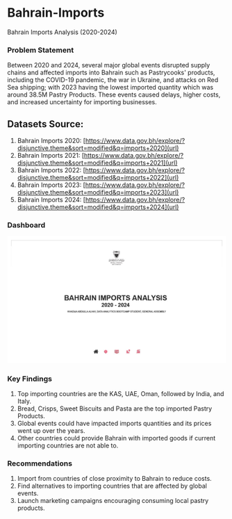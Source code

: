 # Bahrain-Imports
Bahrain Imports Analysis (2020-2024)

### Problem Statement
Between 2020 and 2024, several major global events disrupted supply chains and affected imports into Bahrain such as Pastrycooks' products, including the COVID-19 pandemic, the war in Ukraine, and attacks on Red Sea shipping; with 2023 having the lowest imported quantity which was around 38.5M Pastry Products. These events caused delays, higher costs, and increased uncertainty for importing businesses. 

## Datasets Source:
1. Bahrain Imports 2020: [https://www.data.gov.bh/explore/?disjunctive.theme&sort=modified&q=imports+2020](url)
2. Bahrain Imports 2021: [https://www.data.gov.bh/explore/?disjunctive.theme&sort=modified&q=imports+2021](url)
3. Bahrain Imports 2022: [https://www.data.gov.bh/explore/?disjunctive.theme&sort=modified&q=imports+2022](url)
4. Bahrain Imports 2023: [https://www.data.gov.bh/explore/?disjunctive.theme&sort=modified&q=imports+2023](url) 
5. Bahrain Imports 2024: [https://www.data.gov.bh/explore/?disjunctive.theme&sort=modified&q=imports+2024](url)
   
### Dashboard
![Screenshot of the Coverpage](/images/CoverPage.jpg)

### Key Findings
1. Top importing countries are the KAS, UAE, Oman, followed by India, and Italy.
2. Bread, Crisps, Sweet Biscuits and Pasta are the top imported Pastry Products.
3. Global events could have impacted imports quantities and its prices went up over the years.
4. Other countries could provide Bahrain with imported goods if current importing countries are not able to.

### Recommendations
1. Import from countries of close proximity to Bahrain to reduce costs.
2. Find alternatives to importing countries that are affected by global events.
3. Launch marketing campaigns encouraging consuming local pastry products.
